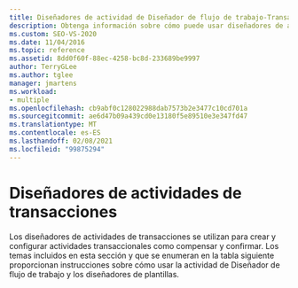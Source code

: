 ```yaml
---
title: Diseñadores de actividad de Diseñador de flujo de trabajo-Transaction
description: Obtenga información sobre cómo puede usar diseñadores de actividad de transacciones para crear y configurar actividades transaccionales como compensar y confirmar.
ms.custom: SEO-VS-2020
ms.date: 11/04/2016
ms.topic: reference
ms.assetid: 8dd0f60f-88ec-4258-bc8d-233689be9997
author: TerryGLee
ms.author: tglee
manager: jmartens
ms.workload:
- multiple
ms.openlocfilehash: cb9abf0c128022988dab7573b2e3477c10cd701a
ms.sourcegitcommit: ae6d47b09a439cd0e13180f5e89510e3e347fd47
ms.translationtype: MT
ms.contentlocale: es-ES
ms.lasthandoff: 02/08/2021
ms.locfileid: "99875294"
---
```

# <a name="transaction-activity-designers"></a>Diseñadores de actividades de transacciones

Los diseñadores de actividades de transacciones se utilizan para crear y configurar actividades transaccionales como compensar y confirmar. Los temas incluidos en esta sección y que se enumeran en la tabla siguiente proporcionan instrucciones sobre cómo usar la actividad de Diseñador de flujo de trabajo y los diseñadores de plantillas.